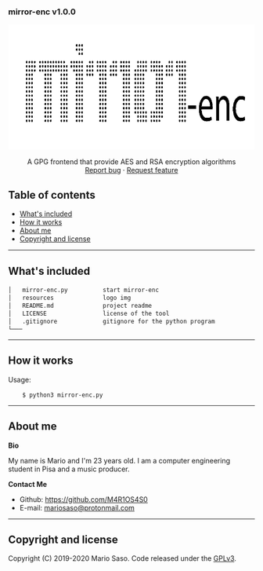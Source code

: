 ### mirror-enc v1.0.0

<p align="center">
  <a href="https://github.com/M4R1OS4S0/mirror-enc">
    <img src="https://github.com/M4R1OS4S0/mirror-enc/blob/master/resources/logo.png" alt="Logo" width=787 height=254>
  </a>


  <p align="center">
    A GPG frontend that provide AES and RSA encryption algorithms
    <br>
    <a href="https://github.com/M4R1OS4S0/mirror-enc/issues/new?template=bug.md">Report bug</a>
    ·
    <a href="https://github.com/M4R1OS4S0/mirror-enc/issues/new?template=feature.md&labels=feature">Request feature</a>
  </p>
</p>


## Table of contents

- [What's included](#whats-included)
- [How it works](#how-it-works)
- [About me](#about-me)
- [Copyright and license](#copyright-and-license)

--------------------------------------------------------------------------------

## What's included

```
│   mirror-enc.py          start mirror-enc
│   resources              logo img
│   README.md              project readme
│   LICENSE                license of the tool
│   .gitignore             gitignore for the python program   
└───
```

--------------------------------------------------------------------------------

## How it works

Usage:

```      
    $ python3 mirror-enc.py 
```

--------------------------------------------------------------------------------

## About me

**Bio**

My name is Mario and I'm 23 years old. I am a computer engineering student in Pisa and a music producer.

**Contact Me**

- Github: <https://github.com/M4R1OS4S0>
- E-mail: mariosaso@protonmail.com

--------------------------------------------------------------------------------

## Copyright and license

Copyright (C) 2019-2020 Mario Saso. Code released under the [GPLv3](https://github.com/M4R1OS4S0/mirror-enc/blob/master/LICENSE).
